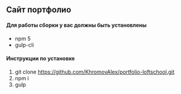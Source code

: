 ## Сайт портфолио

#### Для работы сборки у вас должны быть установлены
* npm 5
* gulp-cli

#### Инструкции по установке
1. git clone https://github.com/KhromovAlex/portfolio-loftschool.git
2. npm i
3. gulp

